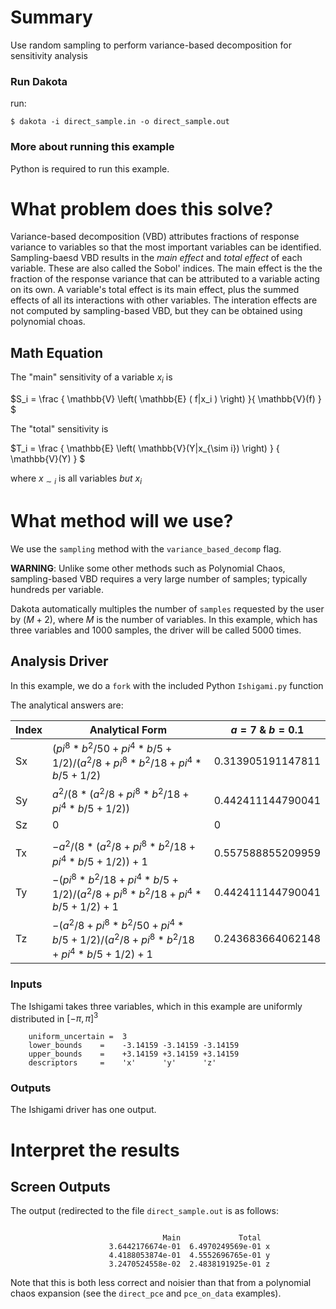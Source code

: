 # Summary

Use random sampling to perform variance-based decomposition for sensitivity analysis

### Run Dakota

run:

    $ dakota -i direct_sample.in -o direct_sample.out
    
### More about running this example

Python is required to run this example.

# What problem does this solve?

Variance-based decomposition (VBD) attributes fractions of response variance to variables so that
the most important variables can be identified. Sampling-baesd VBD results in the *main effect* and
*total effect* of each variable. These are also called the Sobol' indices. The main effect is the
the fraction of the response variance that can be attributed to a variable acting on its own. A
variable's total effect is its main effect, plus the summed effects of all its interactions with
other variables. The interation effects are not computed by sampling-based VBD, but they can 
be obtained using polynomial choas.
 
## Math Equation

The "main" sensitivity of a variable $`x_i`$ is

$`S_i = \frac {
        \mathbb{V} \left( \mathbb{E} ( f|x_i ) \right)
    }{
        \mathbb{V}(f)
    }
`$

The "total" sensitivity is

$`T_i = \frac { \mathbb{E} \left( \mathbb{V}(Y|x_{\sim i})  \right)
              } {
                  \mathbb{V}(Y)
              }
`$

where $`x_{\sim i}`$ is all variables *but* $`x_i`$

# What method will we use?

We use the `sampling` method with the `variance_based_decomp` flag. 

**WARNING**: Unlike some other methods such as Polynomial Chaos, sampling-based VBD 
requires a very large number of samples; typically hundreds per variable.

Dakota automatically multiples the number of `samples` requested by the user by $`(M+2)`$, where $`M`$
is the number of variables. In this example, which has three variables and 1000 samples, the driver 
will be called 5000 times.
 
## Analysis Driver

In this example, we do a `fork` with the included Python `Ishigami.py` function

The analytical answers are:

| Index | Analytical Form                                                                        | $`a = 7`$ & $`b = 0.1`$ |
|-------|----------------------------------------------------------------------------------------|-------------------------|
| Sx    | $`(pi^8*b^2/50 + pi^4*b/5 + 1/2)/(a^2/8 + pi^8*b^2/18 + pi^4*b/5 + 1/2)`$              | 0.313905191147811       |
| Sy    | $`a^2/(8*(a^2/8 + pi^8*b^2/18 + pi^4*b/5 + 1/2))`$                                     | 0.442411144790041       |
| Sz    | $`0`$                                                                                  | 0                       |
|       |                                                                                        |                         |
| Tx    | $`-a^2/(8*(a^2/8 + pi^8*b^2/18 + pi^4*b/5 + 1/2)) + 1`$                                | 0.557588855209959       |
| Ty    | $`-(pi^8*b^2/18 + pi^4*b/5 + 1/2)/(a^2/8 + pi^8*b^2/18 + pi^4*b/5 + 1/2) + 1`$         | 0.442411144790041       |
| Tz    | $`-(a^2/8 + pi^8*b^2/50 + pi^4*b/5 + 1/2)/(a^2/8 + pi^8*b^2/18 + pi^4*b/5 + 1/2) + 1`$ | 0.243683664062148       |


### Inputs

The Ishigami takes three variables, which in this example are uniformly
distributed in $[-\pi,\pi]^3$

```dakota
	uniform_uncertain =  3
	lower_bounds    =    -3.14159 -3.14159 -3.14159    
	upper_bounds    =    +3.14159 +3.14159 +3.14159    
	descriptors     =    'x'      'y'      'z'
```

### Outputs
 The Ishigami driver has one output.

# Interpret the results
## Screen Outputs

The output (redirected to the file `direct_sample.out` is as follows:

```

                                  Main             Total
                      3.6442176674e-01  6.4970249569e-01 x
                      4.4188053874e-01  4.5552696765e-01 y
                      3.2470524558e-02  2.4838191925e-01 z
```                      
Note that this is both less correct and noisier than that from a polynomial chaos 
expansion (see the `direct_pce` and `pce_on_data` examples).
